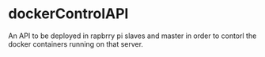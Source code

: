# dockerControlAPI
An API to be deployed in rapbrry pi slaves and master in order to contorl the docker containers running on that server.
